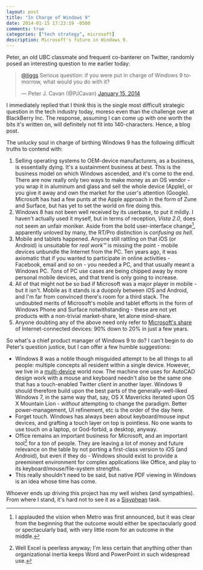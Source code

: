 ```yaml
---
layout: post
title: "In Charge of Windows 9"
date: 2014-01-15 17:23:19 -0500
comments: true
categories: ["tech strategy", microsoft]
description: Microsoft's future in Windows 9.
---
```


Peter, an old UBC classmate and frequent co-banterer on Twitter, randomly posed an interesting question to me earlier today:<!--more-->

<blockquote class="twitter-tweet" lang="en"><p><a href="https://twitter.com/liggs">@liggs</a> Serious question: if you were put in charge of Windows 9 tomorrow, what would you do with it?</p>&mdash; Peter J. Cavan (@PJCavan) <a href="https://twitter.com/PJCavan/statuses/423564952683560960">January 15, 2014</a></blockquote>
<script async src="//platform.twitter.com/widgets.js" charset="utf-8"></script>

I immediately replied that I think this is the single most difficult strategic question in the tech industry today, moreso even than the challenge over at BlackBerry Inc. The response, assuming I can come up with one worth the bits it's written on, will definitely not fit into 140-characters. Hence, a blog post.

The unlucky soul in charge of birthing Windows 9 has the following difficult truths to contend with:

1. Selling operating systems to OEM-device manufacturers, as a business, is essentially dying. It's a sustainment business at best. This is the business model on which Windows ascended, and it's come to the end. There are now really only two ways to make money as an OS vendor - you wrap it in aluminum and glass and sell the whole device (Apple), or you give it away and own the market for the user's attention (Google). Microsoft has had a few punts at the Apple approach in the form of Zune and Surface, but has yet to set the world on fire doing this.
2. Windows 8 has not been well received by its userbase, to put it mildly. I haven't actually used it myself, but in terms of reception, *Vista 2.0*, does not seem an unfair moniker. Aside from the bold user-interface change[^1], apparently unloved by many, the RT/Pro distinction is *confusing as hell*.
3. Mobile and tablets happened. Anyone still rattling on that iOS (or Android) is unsuitable for *real work™* is missing the point - mobile devices unbundle the Internet from the PC. Ten years ago, it was axiomatic that if you wanted to participate in online activities - Facebook, email and so on - you needed a PC, and that usually meant a Windows PC. *Tons* of PC use cases are being chipped away by more personal mobile devices, and that trend is only going to increase.
4. All of that might not be so bad if Microsoft was a major player in mobile - but it isn't. Mobile as it stands is a duopoly between iOS and Android, and I'm far from convinced there's room for a third stack. The undoubted merits of Microsoft's mobile and tablet efforts in the form of Windows Phone and Surface notwithstanding - these are not yet products with a non-trivial market-share, let alone mind-share.
5. Anyone doubting any of the above need only refer to [Microsoft's share](http://ben-evans.com/benedictevans/2013/7/20/the-irrelevance-of-microsoft) of Internet-connected devices: 90% down to 20% in just a few years.

So what's a chief product manager of Windows 9 to do? I can't begin to do Peter's question justice, but I can offer a few humble suggestions:

* Windows 8 was a noble though misguided attempt to be all things to all people: multiple concepts all resident within a single device. However, we live in a [multi-device][mg] world now. The machine one uses for AutoCAD design work with a mouse and keyboard needn't also be the same one that has a touch-enabled Twitter client in another layer. Windows 9 should therefore build upon the best parts of the generally-well-liked Windows 7, in the same way that, say, OS X Mavericks iterated upon OS X Mountain Lion - *without* attempting to change the paradigm. Better power-management, UI refinement, etc is the order of the day here.
* Forget touch. Windows has always been about keyboard/mouse input devices, and grafting a touch layer on top is pointless. No one wants to use touch on a laptop, or God-forbid, a desktop, anyway.
* Office remains an important business for Microsoft, and an important tool[^2] for a ton of people. They are leaving a lot of money and future relevance on the table by not porting a first-class version to iOS (and Android), but even if they do - Windows should exist to provide a preeminent environment for complex applications like Office, and play to its keyboard/mouse/file-system strengths.
* This really shouldn't need to be said, but native PDF viewing in Windows is an idea whose time has come.

Whoever ends up driving this project has my well wishes (and sympathies). From where I stand, it's hard not to see it as a [Sisyphean](http://en.wikipedia.org/wiki/Sisyphus) task.

[mg]: http://mattgemmell.com/the-unacknowledged-compromise/

[^1]: I applauded the vision when Metro was first announced, but it was clear from the beginning that the outcome would either be spectacularly good or spectacularly bad, with very little room for an outcome in the middle.
[^2]: Well Excel is peerless anyway; I'm less certain that anything other than organizational inertia keeps Word and PowerPoint in such widespread use.


